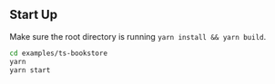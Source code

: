 ## Start Up

Make sure the root directory is running `yarn install && yarn build`.

```bash
cd examples/ts-bookstore
yarn
yarn start
```
